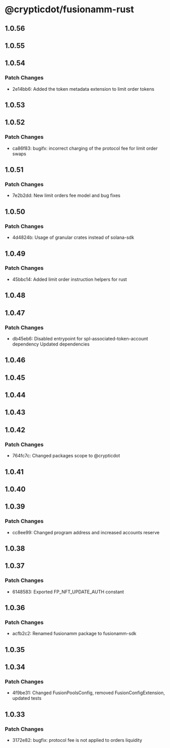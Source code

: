 # @crypticdot/fusionamm-rust

## 1.0.56

## 1.0.55

## 1.0.54

### Patch Changes

- 2e14bb6: Added the token metadata extension to limit order tokens

## 1.0.53

## 1.0.52

### Patch Changes

- ca86f83: bugifx: incorrect charging of the protocol fee for limit order swaps

## 1.0.51

### Patch Changes

- 7e2b2dd: New limit orders fee model and bug fixes

## 1.0.50

### Patch Changes

- 4d4824b: Usage of granular crates instead of solana-sdk

## 1.0.49

### Patch Changes

- 45bbc14: Added limit order instruction helpers for rust

## 1.0.48

## 1.0.47

### Patch Changes

- db45eb6: Disabled entrypoint for spl-associated-token-account dependency
  Updated dependencies

## 1.0.46

## 1.0.45

## 1.0.44

## 1.0.43

## 1.0.42

### Patch Changes

- 764fc7c: Changed packages scope to @crypticdot

## 1.0.41

## 1.0.40

## 1.0.39

### Patch Changes

- cc8ee99: Changed program address and increased accounts reserve

## 1.0.38

## 1.0.37

### Patch Changes

- 6148583: Exported FP_NFT_UPDATE_AUTH constant

## 1.0.36

### Patch Changes

- acfb2c2: Renamed fusionamm package to fusionamm-sdk

## 1.0.35

## 1.0.34

### Patch Changes

- 4f9be31: Changed FusionPoolsConfig, removed FusionConfigExtension, updated tests

## 1.0.33

### Patch Changes

- 3172e82: bugfix: protocol fee is not applied to orders liquidity
